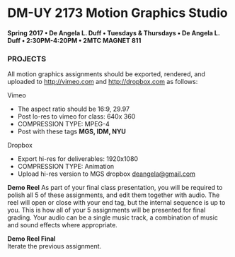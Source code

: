 # DM-UY 2173 Motion Graphics Studio

#### Spring 2017 • De Angela L. Duff • Tuesdays &amp; Thursdays • De Angela L. Duff • 2:30PM-4:20PM • 2MTC MAGNET 811

### PROJECTS

All motion graphics assignments should be exported, rendered, and uploaded to http://vimeo.com and http://dropbox.com as follows:

Vimeo
* The aspect ratio should be 16:9, 29.97
* Post lo-res to vimeo for class: 640x 360
* COMPRESSION TYPE: MPEG-4
* Post with these tags **MGS, IDM, NYU**

Dropbox
* Export hi-res for deliverables: 1920x1080
* COMPRESSION TYPE: Animation
* Upload hi-res version to MGS dropbox deangela@gmail.com

**Demo Reel** 
As part of your final class presentation, you will be required to polish all 5 of these assignments, and edit them together with audio. The reel will open or close with your end tag, but the internal sequence is up to you. This is how all of your 5 assignments will be presented for final grading. Your audio can be a single music track, a combination of music and sound effects where appropriate.

**Demo Reel Final**      
Iterate the previous assignment.